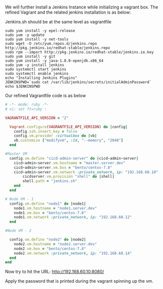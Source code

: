 We will further install a Jenkins Instance while initializing a vagrant box. The refined Vagrant and the related jenkins installation is as below:

Jenkins.sh should be at the same level as vagrantfile

```shell
sudo yum install -y epel-release
sudo yum -y update
sudo yum install -y net-tools
sudo wget -O /etc/yum.repos.d/jenkins.repo http://pkg.jenkins.io/redhat-stable/jenkins.repo
sudo rpm --import http://pkg.jenkins.io/redhat-stable/jenkins.io.key
sudo yum install -y git 
sudo yum install -y java-1.8.0-openjdk.x86_64
sudo yum -y install jenkins 
sudo systemctl start jenkins
sudo systemctl enable jenkins
echo "Installing Jenkins Plugins"
JENKINSPWD=`sudo cat /var/lib/jenkins/secrets/initialAdminPassword`
echo $JENKINSPWD
```



Our refined Vagrantfile code is as below

```ruby
# -*- mode: ruby -*-
# vi: set ft=ruby :

VAGRANTFILE_API_VERSION = "2"

  Vagrant.configure(VAGRANTFILE_API_VERSION) do |config|
    config.ssh.insert_key = false
    config.vm.provider :virtualbox do |vb|
    vb.customize ["modifyvm", :id, "--memory", "2048"]
  end

#Master VM
  config.vm.define "cicd-admin-server" do |cicd-admin-server|
    cicd-admin-server.vm.hostname = "master.server.dev"
    cicd-admin-server.vm.box = "bento/centos-7.8"
    cicd-admin-server.vm.network :private_network, ip: "192.168.60.10"
    	cicdserver.vm.provision "shell" do |shell|
    	shell.path = "jenkins.sh"
  	end
  end

# Node VM - 1
  config.vm.define "node1" do |node1|
    node1.vm.hostname = "node1.server.dev"
    node1.vm.box = "bento/centos-7.8"
    node1.vm.network :private_network, ip: "192.168.60.12"
  end

#Node VM - 2

  config.vm.define "node2" do |node2|
    node2.vm.hostname = "node2.server.dev"
    node2.vm.box = "bento/centos-7.8"
    node2.vm.network :private_network, ip: "192.168.60.14"
  end
end
```



Now  try to hit the URL: http://192.168.60.10:8080/

Apply the password that is printed during the vagrant spinning up the vm.